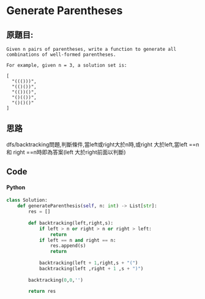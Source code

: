 # Generate Parentheses

## 原題目:
```
Given n pairs of parentheses, write a function to generate all combinations of well-formed parentheses.

For example, given n = 3, a solution set is:

[
  "((()))",
  "(()())",
  "(())()",
  "()(())",
  "()()()"
]
```

## 思路
dfs/backtracking問題,判斷條件,當left或right大於n時,或right 大於left,當left ==n 和 right ==n時即為答案(left 大於right前面以判斷)

## Code

#### Python

```python
class Solution:
    def generateParenthesis(self, n: int) -> List[str]:
        res = []
        
        def backtracking(left,right,s):
            if left > n or right > n or right > left:
                return            
            if left == n and right == n:
                res.append(s)
                return
           
            backtracking(left + 1,right,s + "(")           
            backtracking(left ,right + 1 ,s + ")")
        
        backtracking(0,0,'')
        
        return res
        
```








